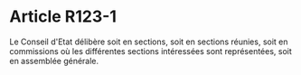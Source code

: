 # Article R123-1

Le Conseil d'Etat délibère soit en sections, soit en sections réunies, soit en commissions où les différentes sections intéressées sont représentées, soit en assemblée générale.
